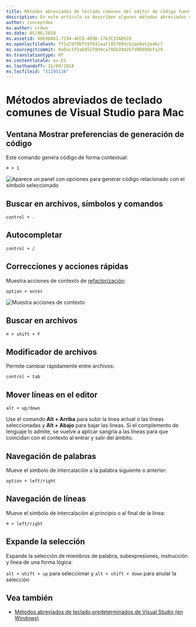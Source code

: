 ```yaml
---
title: Métodos abreviados de teclado comunes del editor de código fuente
description: En este artículo se describen algunos métodos abreviados de teclado comunes en el editor de código fuente de Visual Studio para Mac
author: conceptdev
ms.author: crdun
ms.date: 05/06/2018
ms.assetid: 48E06A61-7294-4EC8-A09D-1763C32AD910
ms.openlocfilehash: ff5a7d79bf59f841aaf1957095cb2ae0e53a46c7
ms.sourcegitcommit: 0a8ac5f2a685270d9ca79bb39d26fd90099bfa29
ms.translationtype: HT
ms.contentlocale: es-ES
ms.lasthandoff: 11/09/2018
ms.locfileid: "51295116"
---
```

# <a name="common-keyboard-shortcuts-in-visual-studio-for-mac"></a>Métodos abreviados de teclado comunes de Visual Studio para Mac

## <a name="show-code-generation-window"></a>Ventana Mostrar preferencias de generación de código

Este comando genera código de forma contextual:

`⌘ + 1`

![Aparece un panel con opciones para generar código relacionado con el símbolo seleccionado](media/keyboard-shortcuts-image8.png)

## <a name="search-files-symbols-and-commands"></a>Buscar en archivos, símbolos y comandos

`control + .`

## <a name="autocomplete"></a>Autocompletar

`control + /`

## <a name="quick-fixes-and-actions"></a>Correcciones y acciones rápidas

Muestra acciones de contexto de [refactorización](refactoring.md):

`option + enter`

![Muestra acciones de contexto](media/keyboard-shortcuts-image9.png)

## <a name="find-in-files"></a>Buscar en archivos

`⌘ + shift + F`

## <a name="file-switcher"></a>Modificador de archivos

Permite cambiar rápidamente entre archivos:

`control + tab`

## <a name="move-lines-around-in-editor"></a>Mover líneas en el editor

`alt + up/down`

Use el comando **Alt + Arriba** para subir la línea actual o las líneas seleccionadas y **Alt + Abajo** para bajar las líneas. Si el complemento de lenguaje lo admite, se vuelve a aplicar sangría a las líneas para que coincidan con el contexto al entrar y salir del ámbito.

## <a name="word-navigation"></a>Navegación de palabras

Mueve el símbolo de intercalación a la palabra siguiente o anterior:

`option + left/right`

## <a name="line-navigation"></a>Navegación de líneas

Mueve el símbolo de intercalación al principio o al final de la línea:

`⌘ + left/right`

## <a name="expands-the-selection"></a>Expande la selección

Expande la selección de miembros de palabra, subexpresiones, instrucción y línea de una forma lógica:

`alt + shift + up` para seleccionar y `alt + shift + down` para anular la selección

## <a name="see-also"></a>Vea también

- [Métodos abreviados de teclado predeterminados de Visual Studio (en Windows)](/visualstudio/ide/tips-and-tricks-for-visual-studio)